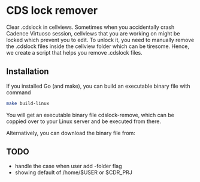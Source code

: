 # CDS lock remover

Clear .cdslock in cellviews. Sometimes when you accidentally crash Cadence Virtuoso session, cellviews that you are working on might be locked which prevent you to edit. To unlock it, you need to manually remove the .cdslock files inside the cellview folder which can be tiresome. Hence, we create a script that helps you remove .cdslock files.

## Installation

If you installed Go (and make), you can build an executable binary file with command

```bash
make build-linux
```

You will get an executable binary file cdslock-remove, which can be coppied over to your Linux server and be executed from there.

Alternatively, you can download the binary file from:

## TODO

- handle the case when user add -folder flag
- showing default of /home/$USER or $CDR_PRJ

